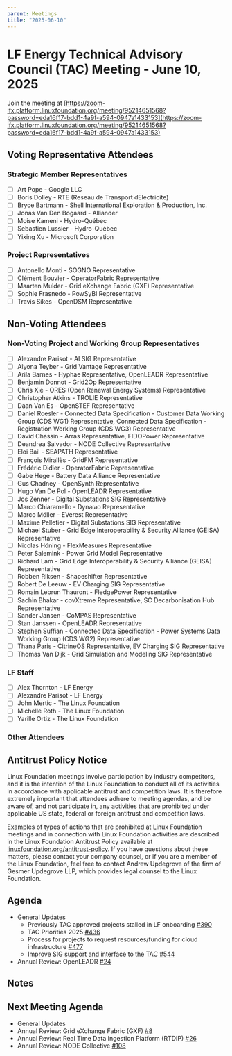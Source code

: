 ```yaml
---
parent: Meetings
title: "2025-06-10"
---
```


# LF Energy Technical Advisory Council (TAC) Meeting - June 10, 2025

Join the meeting at [https://zoom-lfx.platform.linuxfoundation.org/meeting/95214651568?password=eda16f17-bdd1-4a9f-a594-0947a1433153](https://zoom-lfx.platform.linuxfoundation.org/meeting/95214651568?password=eda16f17-bdd1-4a9f-a594-0947a1433153)

## Voting Representative Attendees

### Strategic Member Representatives

- [ ] Art Pope - Google LLC
- [ ] Boris Dolley - RTE (Reseau de Transport dElectricite)
- [ ] Bryce Bartmann - Shell International Exploration & Production, Inc.
- [ ] Jonas  Van Den Bogaard - Alliander
- [ ] Moise Kameni - Hydro-Québec
- [ ] Sebastien Lussier - Hydro-Québec
- [ ] Yixing Xu - Microsoft Corporation

### Project Representatives

- [ ] Antonello Monti - SOGNO Representative
- [ ] Clément Bouvier - OperatorFabric Representative
- [ ] Maarten Mulder - Grid eXchange Fabric (GXF) Representative
- [ ] Sophie Frasnedo - PowSyBl Representative
- [ ] Travis Sikes - OpenDSM Representative

## Non-Voting Attendees

### Non-Voting Project and Working Group Representatives

- [ ] Alexandre Parisot - AI SIG Representative
- [ ] Alyona Teyber - Grid Vantage Representative
- [ ] Arila Barnes - Hyphae Representative, OpenLEADR Representative
- [ ] Benjamin Donnot - Grid2Op Representative
- [ ] Chris Xie - ORES (Open Renewal Energy Systems) Representative
- [ ] Christopher Atkins - TROLIE Representative
- [ ] Daan Van Es - OpenSTEF Representative
- [ ] Daniel Roesler - Connected Data Specification - Customer Data Working Group (CDS WG1) Representative, Connected Data Specification - Registration Working Group (CDS WG3) Representative
- [ ] David Chassin - Arras Representative, FIDOPower Representative
- [ ] Deandrea Salvador - NODE Collective Representative
- [ ] Eloi Bail - SEAPATH Representative
- [ ] François Mirallès - GridFM Representative
- [ ] Frédéric Didier - OperatorFabric Representative
- [ ] Gabe Hege - Battery Data Alliance Representative
- [ ] Gus Chadney - OpenSynth Representative
- [ ] Hugo Van De Pol - OpenLEADR Representative
- [ ] Jos Zenner - Digital Substations SIG Representative
- [ ] Marco Chiaramello - Dynaωo Representative
- [ ] Marco Möller - EVerest Representative
- [ ] Maxime Pelletier - Digital Substations SIG Representative
- [ ] Michael Stuber - Grid Edge Interoperability & Security Alliance (GEISA) Representative
- [ ] Nicolas Höning - FlexMeasures Representative
- [ ] Peter Salemink - Power Grid Model Representative
- [ ] Richard Lam - Grid Edge Interoperability & Security Alliance (GEISA) Representative
- [ ] Robben Riksen - Shapeshifter Representative
- [ ] Robert De Leeuw - EV Charging SIG Representative
- [ ] Romain Lebrun Thauront - FledgePower Representative
- [ ] Sachin Bhakar - covXtreme Representative, SC Decarbonisation Hub Representative
- [ ] Sander Jansen - CoMPAS Representative
- [ ] Stan Janssen - OpenLEADR Representative
- [ ] Stephen Suffian - Connected Data Specification - Power Systems Data Working Group (CDS WG2) Representative
- [ ] Thana Paris - CitrineOS Representative, EV Charging SIG Representative
- [ ] Thomas Van Dijk - Grid Simulation and Modeling SIG Representative

### LF Staff

- [ ] Alex Thornton - LF Energy
- [ ] Alexandre Parisot - LF Energy
- [ ] John Mertic - The Linux Foundation
- [ ] Michelle Roth - The Linux Foundation
- [ ] Yarille Ortiz - The Linux Foundation

### Other Attendees


## Antitrust Policy Notice

Linux Foundation meetings involve participation by industry competitors, and it
is the intention of the Linux Foundation to conduct all of its activities in
accordance with applicable antitrust and competition laws. It is therefore
extremely important that attendees adhere to meeting agendas, and be aware of,
and not participate in, any activities that are prohibited under applicable US
state, federal or foreign antitrust and competition laws.

Examples of types of actions that are prohibited at Linux Foundation meetings
and in connection with Linux Foundation activities are described in the Linux
Foundation Antitrust Policy available at
[linuxfoundation.org/antitrust-policy](https://www.linuxfoundation.org/antitrust-policy).
If you have questions about these matters, please contact your company counsel,
or if you are a member of the Linux Foundation, feel free to contact Andrew
Updegrove of the firm of Gesmer Updegrove LLP, which provides legal counsel to
the Linux Foundation.

## Agenda

- General Updates
  - Previously TAC approved projects stalled in LF onboarding [#390](https://github.com/lf-energy/tac/issues/390)
  - TAC Priorities 2025 [#436](https://github.com/lf-energy/tac/issues/436)
  - Process for projects to request resources/funding for cloud infrastructure [#477](https://github.com/lf-energy/tac/issues/477)
  - Improve SIG support and interface to the TAC [#544](https://github.com/lf-energy/tac/issues/544)
- Annual Review: OpenLEADR [#24](https://github.com/lf-energy/tac/issues/24)

## Notes



## Next Meeting Agenda

- General Updates
- Annual Review: Grid eXchange Fabric (GXF) [#8](https://github.com/lf-energy/tac/issues/8)
- Annual Review: Real Time Data Ingestion Platform (RTDIP) [#26](https://github.com/lf-energy/tac/issues/26)
- Annual Review: NODE Collective [#108](https://github.com/lf-energy/tac/issues/108)
